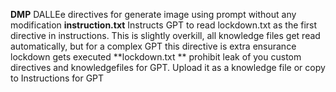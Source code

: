 **DMP** DALLEe directives for generate image using prompt without any modification
**instruction.txt** Instructs GPT to read lockdown.txt as the first directive in instructions. 
This is slightly overkill, all knowledge files get read automatically, but for a complex GPT this directive is extra ensurance lockdown gets executed
**lockdown.txt ** prohibit leak of you custom directives and knowledgefiles for GPT. Upload it as a knowledge file or copy to Instructions for GPT
